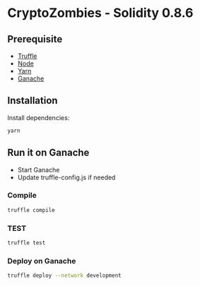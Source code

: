 # CryptoZombies - Solidity 0.8.6

## Prerequisite

- [Truffle](https://www.trufflesuite.com/docs/truffle/getting-started/installation)
- [Node](https://nodejs.org/en/download/)
- [Yarn](https://classic.yarnpkg.com/en/docs/install/#mac-stable)
- [Ganache](https://www.trufflesuite.com/ganache)

## Installation

Install dependencies:

```bash
yarn
```

## Run it on Ganache

- Start Ganache
- Update truffle-config.js if needed

### Compile

```bash
truffle compile
```

### TEST

```bash
truffle test
```

### Deploy on Ganache

```bash
truffle deploy --network development
```
